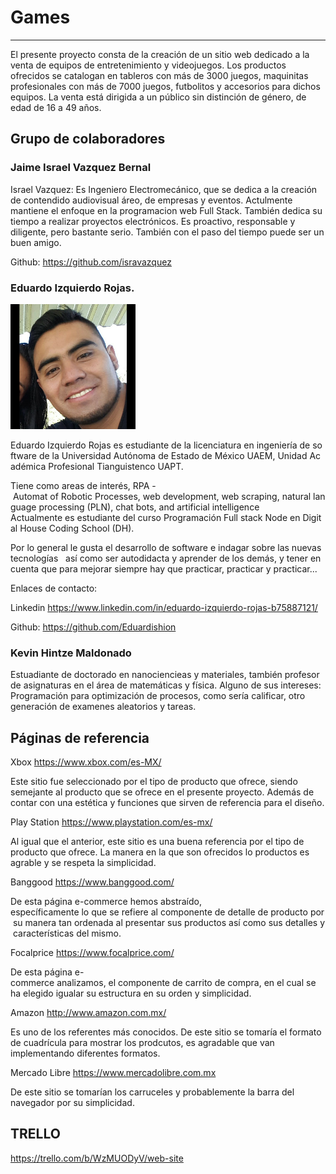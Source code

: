 # Games

---

El presente proyecto consta de la creación de un sitio web dedicado a la venta de equipos de entretenimiento y videojuegos.
Los productos ofrecidos se catalogan en tableros con más de 3000 juegos, maquinitas profesionales con más de 7000 juegos, futbolitos y accesorios para dichos equipos. La venta está dirigida a un público sin distinción de género, de edad de 16 a 49 años.

## Grupo de colaboradores

### Jaime Israel Vazquez Bernal

Israel Vazquez: Es Ingeniero Electromecánico, que se dedica a la creación de contendido audiovisual áreo, de empresas y eventos. Actulmente mantiene el enfoque en la programacion web Full Stack. También dedica su tiempo a realizar proyectos electrónicos. Es proactivo, responsable y diligente, pero bastante serio. También con el paso del tiempo puede ser un buen amigo.

Github:
https://github.com/isravazquez

### Eduardo Izquierdo Rojas.

![alt yo](https://github.com/Eduardishion/Eduardishion/blob/main/avatar.png)

Eduardo Izquierdo Rojas es estudiante de la licenciatura en ingeniería de software de la Universidad Autónoma de Estado de México UAEM, Unidad Académica Profesional Tianguistenco UAPT.

Tiene como areas de interés, RPA - Automat of Robotic Processes, web development, web scraping, natural language processing (PLN), chat bots, and artificial intelligence Actualmente es estudiante del curso Programación Full stack Node en Digital House Coding School (DH).

Por lo general le gusta el desarrollo de software e indagar sobre las nuevas tecnologías   así como ser autodidacta y aprender de los demás, y tener en cuenta que para mejorar siempre hay que practicar, practicar y practicar...

Enlaces de contacto:

Linkedin
https://www.linkedin.com/in/eduardo-izquierdo-rojas-b75887121/

Github:
https://github.com/Eduardishion

### Kevin Hintze Maldonado

Estuadiante de doctorado en nanociencieas y materiales, también profesor de asignaturas en el área de matemáticas y física.
Alguno de sus intereses: Programación para optimización de procesos, como sería calificar, otro generación de examenes aleatorios y tareas.

## Páginas de referencia

Xbox
https://www.xbox.com/es-MX/

Este sitio fue seleccionado por el tipo de producto que ofrece, siendo semejante al producto que se ofrece en el presente proyecto. Además de contar con una estética y funciones que sirven de referencia para el diseño.

Play Station
https://www.playstation.com/es-mx/

Al igual que el anterior, este sitio es una buena referencia por el tipo de producto que ofrece. La manera en la que son ofrecidos lo productos es agrable y se respeta la simplicidad.

Banggood
https://www.banggood.com/

De esta página e-commerce hemos abstraído, específicamente lo que se refiere al componente de detalle de producto por su manera tan ordenada al presentar sus productos así como sus detalles y características del mismo.

Focalprice
https://www.focalprice.com/

De esta página e-commerce analizamos, el componente de carrito de compra, en el cual se ha elegido igualar su estructura en su orden y simplicidad.

Amazon
http://www.amazon.com.mx/

Es uno de los referentes más conocidos. De este sitio se tomaría el formato de cuadrícula para mostrar los prodcutos, es agradable que van implementando diferentes formatos.

Mercado Libre
https://www.mercadolibre.com.mx

De este sitio se tomarían los carruceles y probablemente la barra del navegador por su simplicidad.

## TRELLO
https://trello.com/b/WzMUODyV/web-site 
